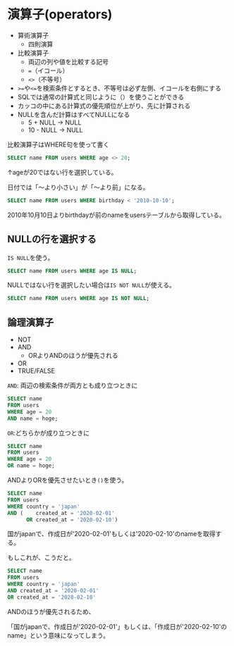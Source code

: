 # 演算子(operators)

- 算術演算子
  - 四則演算
- 比較演算子
  - 両辺の列や値を比較する記号
  - `=`（イコール）
  - `<>`（不等号）
- `>=`や`<=`を検索条件とするとき、不等号は必ず左側、イコールを右側にする
- SQLでは通常の計算式と同じように（）を使うことができる
- カッコの中にある計算式の優先順位が上がり、先に計算される
- NULLを含んだ計算はすべてNULLになる
  - 5 + NULL -> NULL
  - 10 - NULL -> NULL

比較演算子はWHERE句を使って書く

```sql
SELECT name FROM users WHERE age <> 20;
```

↑ageが20ではない行を選択している。

日付では「〜より小さい」が「〜より前」になる。

```sql
SELECT name FROM users WHERE birthday < '2010-10-10';
```

2010年10月10日よりbirthdayが前のnameをusersテーブルから取得している。

## NULLの行を選択する

`IS NULL`を使う。

```sql
SELECT name FROM users WHERE age IS NULL;
```

NULLではない行を選択したい場合は`IS NOT NULL`が使える。

```sql
SELECT name FROM users WHERE age IS NOT NULL;
```

## 論理演算子

- NOT
- AND
  - ORよりANDのほうが優先される
- OR
- TRUE/FALSE

`AND`: 両辺の検索条件が両方とも成り立つときに

```sql
SELECT name
FROM users
WHERE age = 20
AND name = hoge;
```

`OR`:どちらかが成り立つときに

```sql
SELECT name
FROM users
WHERE age = 20
OR name = hoge;
```

ANDよりORを優先させたいとき`()`を使う。

```sql
SELECT name
FROM users
WHERE country = 'japan'
AND (    created_at = '2020-02-01'
      OR created_at = '2020-02-10')
```

国がjapanで、作成日が'2020-02-01'もしくは'2020-02-10'のnameを取得する。

もしこれが、こうだと。

```sql
SELECT name
FROM users
WHERE country = 'japan'
AND created_at = '2020-02-01'
OR created_at = '2020-02-10'
```

ANDのほうが優先されるため、

「国がjapanで、作成日が'2020-02-01'」もしくは、「作成日が'2020-02-10'のname」という意味になってしまう。


